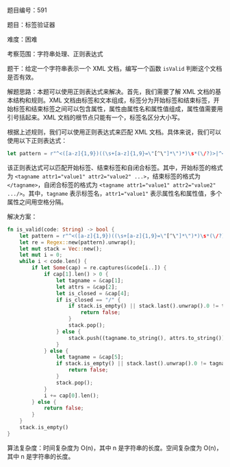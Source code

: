 题目编号：591

题目：标签验证器

难度：困难

考察范围：字符串处理、正则表达式

题干：给定一个字符串表示一个 XML 文档，编写一个函数 `isValid` 判断这个文档是否有效。

解题思路：本题可以使用正则表达式来解决。首先，我们需要了解 XML 文档的基本结构和规则。XML 文档由标签和文本组成，标签分为开始标签和结束标签，开始标签和结束标签之间可以包含属性，属性由属性名和属性值组成，属性值需要用引号括起来。XML 文档的根节点只能有一个，标签名区分大小写。

根据上述规则，我们可以使用正则表达式来匹配 XML 文档。具体来说，我们可以使用以下正则表达式：

```rust
let pattern = r"^<([a-z]{1,9})((\s+[a-z]{1,9}=\"[^\"]*\")*)\s*(\/?)>|^<\/([a-z]{1,9})>";
```

该正则表达式可以匹配开始标签、结束标签和自闭合标签。其中，开始标签的格式为 `<tagname attr1="value1" attr2="value2" ...>`，结束标签的格式为 `</tagname>`，自闭合标签的格式为 `<tagname attr1="value1" attr2="value2" .../>`。其中，`tagname` 表示标签名，`attr1="value1"` 表示属性名和属性值，多个属性之间用空格分隔。

解决方案：

```rust
fn is_valid(code: String) -> bool {
    let pattern = r"^<([a-z]{1,9})((\s+[a-z]{1,9}=\"[^\"]*\")*)\s*(\/?)>|^<\/([a-z]{1,9})>";
    let re = Regex::new(pattern).unwrap();
    let mut stack = Vec::new();
    let mut i = 0;
    while i < code.len() {
        if let Some(cap) = re.captures(&code[i..]) {
            if cap[1].len() > 0 {
                let tagname = &cap[1];
                let attrs = &cap[2];
                let is_closed = &cap[4];
                if is_closed == "/" {
                    if stack.is_empty() || stack.last().unwrap().0 != tagname {
                        return false;
                    }
                    stack.pop();
                } else {
                    stack.push((tagname.to_string(), attrs.to_string()));
                }
            } else {
                let tagname = &cap[5];
                if stack.is_empty() || stack.last().unwrap().0 != tagname {
                    return false;
                }
                stack.pop();
            }
            i += cap[0].len();
        } else {
            return false;
        }
    }
    stack.is_empty()
}
```

算法复杂度：时间复杂度为 O(n)，其中 n 是字符串的长度。空间复杂度为 O(n)，其中 n 是字符串的长度。